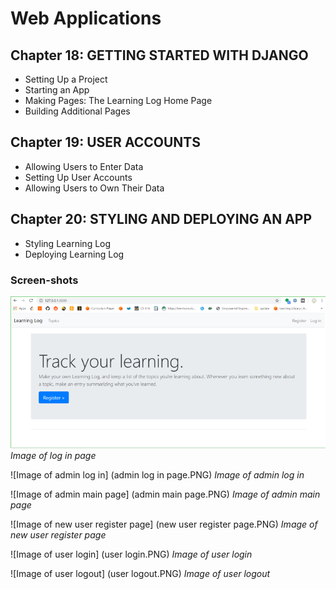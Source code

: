 # Web Applications

## Chapter 18: GETTING STARTED WITH DJANGO
* Setting Up a Project
* Starting an App
* Making Pages: The Learning Log Home Page
* Building Additional Pages

## Chapter 19: USER ACCOUNTS
* Allowing Users to Enter Data
* Setting Up User Accounts
* Allowing Users to Own Their Data

## Chapter 20: STYLING AND DEPLOYING AN APP
* Styling Learning Log
* Deploying Learning Log

### Screen-shots

![Image of log in page](logInPage.png)
*Image of log in page*

![Image of admin log in] (admin log in page.PNG)
*Image of admin log in*

![Image of admin main page] (admin main page.PNG)
*Image of admin main page*

![Image of new user register page] (new user register page.PNG)
*Image of new user register page*

![Image of user login] (user login.PNG)
*Image of user login*

![Image of user logout] (user logout.PNG)
*Image of user logout*
